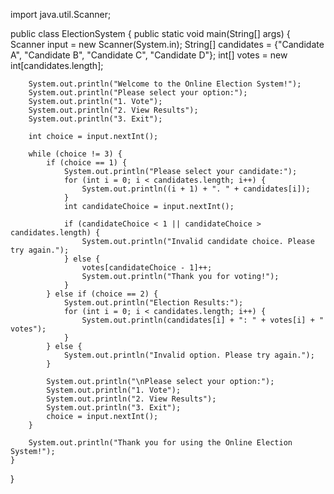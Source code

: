 import java.util.Scanner;

public class ElectionSystem {
    public static void main(String[] args) {
        Scanner input = new Scanner(System.in);
        String[] candidates = {"Candidate A", "Candidate B", "Candidate C", "Candidate D"};
        int[] votes = new int[candidates.length];

        System.out.println("Welcome to the Online Election System!");
        System.out.println("Please select your option:");
        System.out.println("1. Vote");
        System.out.println("2. View Results");
        System.out.println("3. Exit");

        int choice = input.nextInt();

        while (choice != 3) {
            if (choice == 1) {
                System.out.println("Please select your candidate:");
                for (int i = 0; i < candidates.length; i++) {
                    System.out.println((i + 1) + ". " + candidates[i]);
                }
                int candidateChoice = input.nextInt();

                if (candidateChoice < 1 || candidateChoice > candidates.length) {
                    System.out.println("Invalid candidate choice. Please try again.");
                } else {
                    votes[candidateChoice - 1]++;
                    System.out.println("Thank you for voting!");
                }
            } else if (choice == 2) {
                System.out.println("Election Results:");
                for (int i = 0; i < candidates.length; i++) {
                    System.out.println(candidates[i] + ": " + votes[i] + " votes");
                }
            } else {
                System.out.println("Invalid option. Please try again.");
            }

            System.out.println("\nPlease select your option:");
            System.out.println("1. Vote");
            System.out.println("2. View Results");
            System.out.println("3. Exit");
            choice = input.nextInt();
        }

        System.out.println("Thank you for using the Online Election System!");
    }
}
